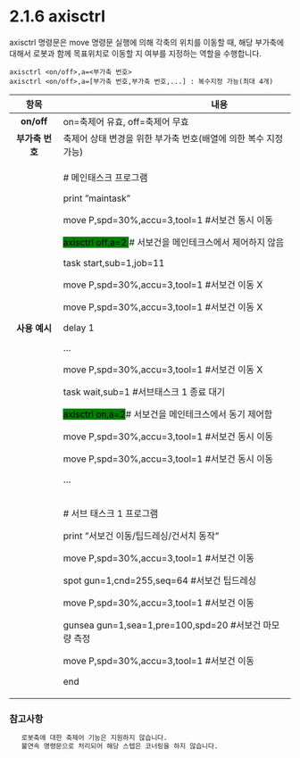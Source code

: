 ﻿# 2.1.6 axisctrl

axisctrl 명령문은 move 명령문 실행에 의해 각축의 위치를 이동할 때, 해당 부가축에 대해서 로봇과 함께 목표위치로 이동할 지 여부를 지정하는 역할을 수행합니다.  

```
axisctrl <on/off>,a=<부가축 번호>
axisctrl <on/off>,a=[부가축 번호,부가축 번호,...] : 복수지정 가능(최대 4개)
```

|    **항목**    | 　　　　　　　　　　**내용**                                  |
| :----------: | ------------------------------------------------- |
| **on/off** | on=축제어 유효, off=축제어 무효                       |
| **부가축 번호** | 축제어 상태 변경을 위한 부가축 번호(배열에 의한 복수 지정 가능)                       |
|    **사용 예시**   | <p># 메인태스크 프로그램</p><p>print ”maintask”</p><p>move P,spd=30%,accu=3,tool=1  #서보건 동시 이동</p><p><mark style="background-color:green;">axisctrl off,a=2 </mark># 서보건을 메인테크스에서 제어하지 않음</p><p>task start,sub=1,job=11</p><p>move P,spd=30%,accu=3,tool=1  #서보건 이동 X</p><p>move P,spd=30%,accu=3,tool=1  #서보건 이동 X</p><p>delay 1</p><p>…</p><p>move P,spd=30%,accu=3,tool=1  #서보건 이동 X</p><p>task wait,sub=1 #서브태스크 1 종료 대기</p><p><mark style="background-color:green;">axisctrl on,a=2</mark># 서보건을 메인테크스에서 동기 제어함</p><p>move P,spd=30%,accu=3,tool=1  #서보건 동시 이동</p><p>move P,spd=30%,accu=3,tool=1  #서보건 동시 이동</p><p>…</p> |
|                | <p># 서브 태스크 1 프로그램</p><p>print ”서보건 이동/팁드레싱/건서치 동작”</p><p>move P,spd=30%,accu=3,tool=1  #서보건 이동</p><p>spot gun=1,cnd=255,seq=64 #서보건 팁드레싱</p><p>move P,spd=30%,accu=3,tool=1  #서보건 이동</p><p>gunsea gun=1,sea=1,pre=100,spd=20  #서보건 마모량 측정</p><p>move P,spd=30%,accu=3,tool=1  #서보건 이동</p><p>end</p>

### 참고사항

```python
   로봇축에 대한 축제어 기능은 지원하지 않습니다.
   불연속 명령문으로 처리되어 해당 스텝은 코너링을 하지 않습니다.
```
